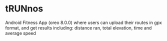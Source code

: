 # tRUNnos
Android Fitness App (oreo 8.0.0) where users can upload their routes in gpx format, and get results including: distance ran, total elevation, time and average speed

